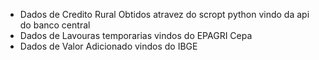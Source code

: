 - Dados de Credito Rural Obtidos atravez do scropt python vindo da api do banco central
- Dados de Lavouras temporarias vindos do EPAGRI Cepa
- Dados de Valor Adicionado vindos do IBGE